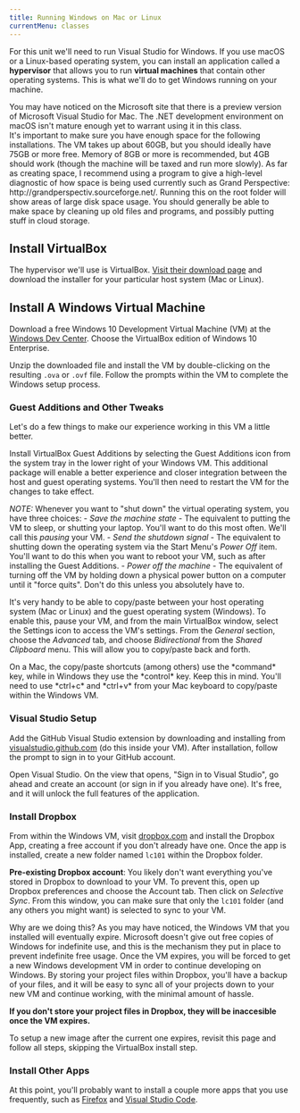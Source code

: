 ```yaml
---
title: Running Windows on Mac or Linux
currentMenu: classes
---
```


For this unit we'll need to run Visual Studio for Windows. If you use macOS or a Linux-based operating system, you can install an application called a **hypervisor** that allows you to run **virtual machines** that contain other operating systems. This is what we'll do to get Windows running on your machine.

<aside class="aside-note" markdown="1"> You may have noticed on the Microsoft site that there is a preview version of Microsoft Visual Studio for Mac. The .NET development environment on macOS isn't mature enough yet to warrant using it in this class.
</aside>


<aside class="aside-warning" markdown="1"> It's important to make sure you have enough space for the following installations. The VM takes up about 60GB, but you should ideally have 75GB or more free. Memory of 8GB or more is recommended, but 4GB should work (though the machine will be taxed and run more slowly).
As far as creating space, I recommend using a program to give a high-level diagnostic of how space is being used currently such as Grand Perspective: http://grandperspectiv.sourceforge.net/.
Running this on the root folder will show areas of large disk space usage. You should generally be able to make space by cleaning up old files and programs, and possibly putting stuff in cloud storage. </aside>

## Install VirtualBox

The hypervisor we'll use is VirtualBox. [Visit their download page](https://www.virtualbox.org/wiki/Downloads) and download the installer for your particular host system (Mac or Linux).

## Install A Windows Virtual Machine

Download a free Windows 10 Development Virtual Machine (VM) at the [Windows Dev Center](https://developer.microsoft.com/en-us/windows/downloads/virtual-machines). Choose the VirtualBox edition of Windows 10 Enterprise.

Unzip the downloaded file and install the VM by double-clicking on the resulting  `.ova` or `.ovf` file. Follow the prompts within the VM to complete the Windows setup process.

### Guest Additions and Other Tweaks

Let's do a few things to make our experience working in this VM a little better.

Install VirtualBox Guest Additions by selecting the Guest Additions icon from the system tray in the lower right of your Windows VM. This additional package will enable a better experience and closer integration between the host and guest operating systems. You'll then need to restart the VM for the changes to take effect.

*NOTE:* Whenever you want to "shut down" the virtual operating system, you have three choices:
    - *Save the machine state* - The equivalent to putting the VM to sleep, or shutting your laptop. You'll want to do this most often. We'll call this *pausing* your VM.
    - *Send the shutdown signal* - The equivalent to shutting down the operating system via the Start Menu's *Power Off* item. You'll want to do this when you want to reboot your VM, such as after installing the Guest Additions.
    - *Power off the machine* - The equivalent of turning off the VM by holding down a physical power button on a computer until it "force quits". Don't do this unless you absolutely have to.

It's very handy to be able to copy/paste between your host operating system (Mac or Linux) and the guest operating system (Windows). To enable this, pause your VM, and from the main VirtualBox window, select the Settings icon to access the VM's settings. From the *General* section, choose the *Advanced* tab, and choose *Bidirectional* from the *Shared Clipboard* menu. This will allow you to copy/paste back and forth.

<aside class="aside-note" markdown="1"> On a Mac, the copy/paste shortcuts (among others) use the *command* key, while in Windows they use the *control* key. Keep this in mind. You'll need to use *ctrl+c* and *ctrl+v* from your Mac keyboard to copy/paste within the Windows VM.</aside>

### Visual Studio Setup

Add the GitHub Visual Studio extension by downloading and installing from [visualstudio.github.com](https://visualstudio.github.com/) (do this inside your VM). After installation, follow the prompt to sign in to your GitHub account.

Open Visual Studio. On the view that opens, "Sign in to Visual Studio", go ahead and create an account (or sign in if you already have one). It's free, and it will unlock the full features of the application.

### Install Dropbox

From within the Windows VM, visit [dropbox.com](https://www.dropbox.com/) and install the Dropbox App, creating a free account if you don't already have one. Once the app is installed, create a new folder named `lc101` within the Dropbox folder.

**Pre-existing Dropbox account**: You likely don't want everything you've stored in Dropbox to download to your VM. To prevent this, open up Dropbox preferences and choose the Account tab. Then click on *Selective Sync*. From this window, you can make sure that only the `lc101` folder (and any others you might want) is selected to sync to your VM.

Why are we doing this? As you may have noticed, the Windows VM that you installed will eventually expire. Microsoft doesn't give out free copies of Windows for indefinite use, and this is the mechanism they put in place to prevent indefinite free usage. Once the VM expires, you will be forced to get a new Windows development VM in order to continue developing on Windows. By storing your project files within Dropbox, you'll have a backup of your files, and it will be easy to sync all of your projects down to your new VM and continue working, with the minimal amount of hassle.

**If you don't store your project files in Dropbox, they will be inaccesible once the VM expires.**

To setup a new image after the current one expires, revisit this page and follow all steps, skipping the VirtualBox install step.

### Install Other Apps

At this point, you'll probably want to install a couple more apps that you use frequently, such as [Firefox](https://www.mozilla.org/en-US/firefox/new/) and [Visual Studio Code](https://code.visualstudio.com/). 
